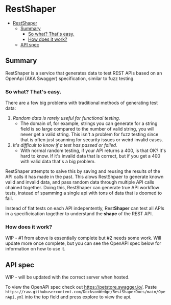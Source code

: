 # RestShaper
- [RestShaper](#restshaper)
  - [Summary](#summary)
    - [So what? That's easy.](#so-what-thats-easy)
    - [How does it work?](#how-does-it-work)
  - [API spec](#api-spec)

## Summary

RestShaper is a service that generates data to test REST APIs based on an OpenApi (AKA Swagger) specification, similar to fuzz testing.

### So what? That's easy.

There are a few big problems with traditional methods of generating test data:

1) *Random data is rarely useful for functional testing.* 
   * The domain of, for example, strings you can generate for a string field is so large compared to the number of valid string, you will never get a valid string. This isn't a problem for fuzz testing since that is often just scanning for security issues or weird invalid cases. 
2)  *It's difficult to know if a test has passed or failed.*
    * With normal random testing, if your API returns a 400, is that OK? It's hard to know. If it's invalid data that is correct, but if you get a 400 with valid data that's a big problem.

RestShaper attempts to salve this by saving and reusing the results of the API calls it has made in the past. This alows RestShpaer to generate known valid and invalid data, and pass random data through multiple API calls chained together. Doing this, RestShaper can generate true API workflow tests, instead of spamming a single api with tons of data that is doomed to fail.

Instead of flat tests on each API indepentently, Rest**Shape**r can test all APIs in a specificication together to understand the **shape** of the REST API.

### How does it work?

WIP - 
#1 from above is essentially complete but #2 needs some work. Will update more once complete, but you can see the OpenAPI spec below for information on how to use it.

## API spec
WIP - will be updated with the correct server when hosted.

To view the OpenAPi spec check out https://petstore.swagger.io/. Paste `https://raw.githubusercontent.com/DocksonWedge/RestShaperDocs/main/OpenApi.yml` into the top field and press explore to view the api.